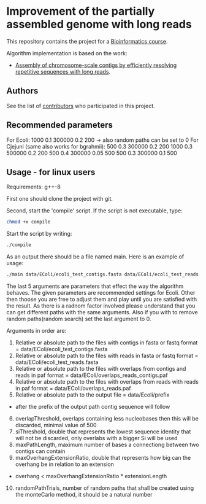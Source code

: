# Improvement of the partially assembled genome with long reads
This repository contains the project for a [Bioinformatics course](https://www.fer.unizg.hr/en/course/bio).

Algorithm implementation is based on the work:
* [Assembly of chromosome-scale contigs by efficiently resolving repetitive sequences with long reads](https://www.biorxiv.org/content/early/2018/06/13/345983).

## Authors
See the list of [contributors](https://github.com/Dan901/bioinformatics/graphs/contributors) who participated in this project.

## Recommended parameters 
For Ecoli:
1000 0.1 300000 0.2 200 -> also random paths can be set to 0
For Cjejuni (same also works for bgrahmii):
500 0.3 300000 0.2 200
1000 0.3 500000 0.2 200
500 0.4 300000 0.05 500
500 0.3 300000 0.1 500

## Usage - for linux users
Requirements: g++-8

First one should clone the project with git. 

Second, start the 'compile' script. If the script is not executable, type: 
```bash
chmod +x compile
```

Start the script by writing:
```bash
./compile
 ```
 
 As an output there should be a file named main. Here is an example of usage:
 ```bash
 ./main data/EColi/ecoli_test_contigs.fasta data/EColi/ecoli_test_reads.fasta data/EColi/overlaps_reads_contigs.paf data/EColi/overlaps_reads.paf data/EColi/prefix  1000 0.1 300000 0.2 200
 ```
 The last 5 arguments are parameters that effect the way the algorithm behaves. The given parameters are recommended settings for Ecoli. Other then thoose you are free to adjust them and play until you are satisfied with the result. As there is a radnom factor involved please understand that you can get different paths with the same arguments. Also if you with to remove random paths(random search) set the last argument to 0. 
 
 Arguments in order are:
 1. Relative or absolute path to the files with contigs in fasta or fastq format = data/EColi/ecoli_test_contigs.fasta
 2. Relative or absolute path to the files with reads in fasta or fastq format = data/EColi/ecoli_test_reads.fasta
 3.	Relative or absolute path to the files with overlaps from contigs and reads in paf format = data/EColi/overlaps_reads_contigs.paf
 4.	Relative or absolute path to the files with overlaps from reads with reads in paf format = data/EColi/overlaps_reads.paf
 5. Relative or absolute path to the output file = data/Ecoli/prefix
  * after the prefix of the output path contig sequence will follow
 6.	overlapThreshold, overlaps containing less nucleobases then this will be discarded, minimal value of 500
 7.	siThreshold, double that represents the lowest sequence identity that will not be discarded, only overlabs with a bigger Si will be used  
 8.	maxPathLength, maximum number of bases a connectiong between two contigs can contain
 9. maxOverhangExtensionRatio, double that represents how big can the overhang be in relation to an extension 
  * overhang < maxOverhangExtensionRatio * extensionLength 
 10.	randomPathTrials, number of random paths that shall be created using the monteCarlo method, it should be a natural number
 
 
